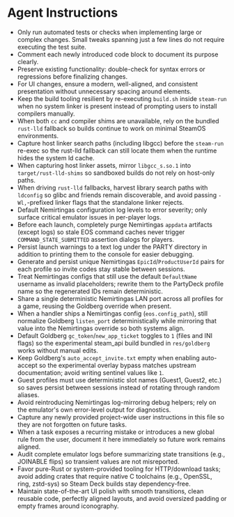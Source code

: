 # Agent Instructions

- Only run automated tests or checks when implementing large or complex changes. Small tweaks spanning just a few lines do not require executing the test suite.
- Comment each newly introduced code block to document its purpose clearly.
- Preserve existing functionality: double-check for syntax errors or regressions before finalizing changes.
- For UI changes, ensure a modern, well-aligned, and consistent presentation without unnecessary spacing around elements.
- Keep the build tooling resilient by re-executing `build.sh` inside `steam-run` when no system linker is present instead of prompting users to install compilers manually.
- When both `cc` and compiler shims are unavailable, rely on the bundled `rust-lld` fallback so builds continue to work on minimal SteamOS environments.
- Capture host linker search paths (including libgcc) before the `steam-run` re-exec so the rust-lld fallback can still locate them when the runtime hides the system ld cache.
- When capturing host linker assets, mirror `libgcc_s.so.1` into `target/rust-lld-shims` so sandboxed builds do not rely on host-only paths.
- When driving `rust-lld` fallbacks, harvest library search paths with `ldconfig` so glibc and friends remain discoverable, and avoid passing `-Wl,`-prefixed linker flags that the standalone linker rejects.
- Default Nemirtingas configuration log levels to error severity; only surface critical emulator issues in per-player logs.
- Before each launch, completely purge Nemirtingas `appdata` artifacts (except logs) so stale EOS command caches never trigger `COMMAND_STATE_SUBMITTED` assertion dialogs for players.
- Persist launch warnings to a text log under the PARTY directory in addition to printing them to the console for easier debugging.
- Generate and persist unique Nemirtingas `EpicId`/`ProductUserId` pairs for each profile so invite codes stay stable between sessions.
- Treat Nemirtingas configs that still use the default `DefaultName` username as invalid placeholders; rewrite them to the PartyDeck profile name so the regenerated IDs remain deterministic.
- Share a single deterministic Nemirtingas LAN port across all profiles for a game, reusing the Goldberg override when present.
- When a handler ships a Nemirtingas config (`eos.config_path`), still normalize Goldberg `listen_port` deterministically while mirroring that value into the Nemirtingas override so both systems align.
- Default Goldberg `gc_token`/`new_app_ticket` toggles to `1` (files and INI flags) so the experimental steam_api build bundled in `res/goldberg` works without manual edits.
- Keep Goldberg's `auto_accept_invite.txt` empty when enabling auto-accept so the experimental overlay bypass matches upstream documentation; avoid writing sentinel values like `1`.
- Guest profiles must use deterministic slot names (Guest1, Guest2, etc.) so saves persist between sessions instead of rotating through random aliases.
- Avoid reintroducing Nemirtingas log-mirroring debug helpers; rely on the emulator's own error-level output for diagnostics.
- Capture any newly provided project-wide user instructions in this file so they are not forgotten on future tasks.
- When a task exposes a recurring mistake or introduces a new global rule from the user, document it here immediately so future work remains aligned.
- Audit complete emulator logs before summarizing state transitions (e.g., JOINABLE flips) so transient values are not misreported.
- Favor pure-Rust or system-provided tooling for HTTP/download tasks; avoid adding crates that require native C toolchains (e.g., OpenSSL, ring, zstd-sys) so Steam Deck builds stay dependency-free.
- Maintain state-of-the-art UI polish with smooth transitions, clean reusable code, perfectly aligned layouts, and avoid oversized padding or empty frames around iconography.
